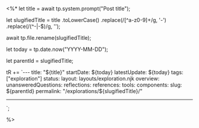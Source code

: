 <%*
let title = await tp.system.prompt("Post title");

let slugifiedTitle = title
.toLowerCase()
.replace(/[^a-z0-9]+/g, '-')
.replace(/(^-|-$)/g, '');

await tp.file.rename(slugifiedTitle);

let today = tp.date.now("YYYY-MM-DD");

let parentId = slugifiedTitle;

tR += `---
title: "${title}"
startDate: ${today}
latestUpdate: ${today}
tags: ["exploration"]
status:
layout: layouts/exploration.njk
overview:
unansweredQuestions:
reflections:
references:
tools:
components:
slug: ${parentId}
permalink: "/explorations/${slugifiedTitle}/"

---

`;

%>
